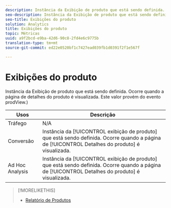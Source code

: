 ```yaml
---
description: Instância da Exibição de produto que está sendo definida. Ocorre quando a página de detalhes do produto é visualizada. Este valor provém do evento prodView.)
seo-description: Instância da Exibição de produto que está sendo definida. Ocorre quando a página de detalhes do produto é visualizada. Este valor provém do evento prodView.)
seo-title: Exibições do produto
solution: Analytics
title: Exibições do produto
topic: Métricas
uuid: a9f2bcd-e9ba-42d6-90c8-2fd4e6c9775b
translation-type: tm+mt
source-git-commit: ed22e0520bf1c7427ead039fb1d0391f2f1e567f

---
```



# Exibições do produto

Instância da Exibição de produto que está sendo definida. Ocorre quando a página de detalhes do produto é visualizada. Este valor provém do evento prodView.)

| Usos | Descrição |
|---|---|
| Tráfego | N/A |
| Conversão | Instância da [!UICONTROL exibição de produto] que está sendo definida. Ocorre quando a página de [!UICONTROL Detalhes do produto] é visualizada. |
| Ad Hoc Analysis | Instância da [!UICONTROL exibição de produto] que está sendo definida. Ocorre quando a página de [!UICONTROL Detalhes do produto] é visualizada. |

>[!MORELIKETHIS]
>
>* [Relatório de Produtos](/help/components/c-variables/dimensionslist/reports-products.md)


